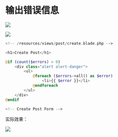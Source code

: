 # 输出错误信息



![](https://ws3.sinaimg.cn/large/005BYqpgly1g2a8ui55h8j30hy05dwez.jpg)

![](https://ws3.sinaimg.cn/large/005BYqpgly1g2a8v0d9zkj30fd045t8l.jpg)

```php
<!-- /resources/views/post/create.blade.php -->

<h1>Create Post</h1>

@if (count($errors) > 0)
    <div class="alert alert-danger">
        <ul>
            @foreach ($errors->all() as $error)
                <li>{{ $error }}</li>
            @endforeach
        </ul>
    </div>
@endif

<!-- Create Post Form -->
```

实际效果：

![](https://ws3.sinaimg.cn/large/005BYqpgly1g2a8zmaf4rj30e7092glp.jpg)



